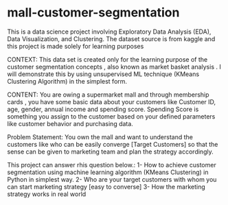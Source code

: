# mall-customer-segmentation
This is a data science project involving Exploratory Data Analysis (EDA), Data Visualization, and Clustering. The dataset source is from kaggle and this project is made solely for learning purposes

CONTEXT:
This data set is created only for the learning purpose of the customer segmentation concepts , also known as market basket analysis . I will demonstrate this by using unsupervised ML technique (KMeans Clustering Algorithm) in the simplest form.

CONTENT:
You are owing a supermarket mall and through membership cards , you have some basic data about your customers like Customer ID, age, gender, annual income and spending score.
Spending Score is something you assign to the customer based on your defined parameters like customer behavior and purchasing data.

Problem Statement:
You own the mall and want to understand the customers like who can be easily converge [Target Customers] so that the sense can be given to marketing team and plan the strategy accordingly.


This project can answer rhis question below.:
1- How to achieve customer segmentation using machine learning algorithm (KMeans Clustering) in Python in simplest way.
2- Who are your target customers with whom you can start marketing strategy [easy to converse]
3- How the marketing strategy works in real world
